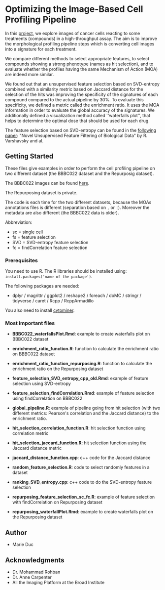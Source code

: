 # Optimizing the Image-Based Cell Profiling Pipeline

In this [project](https://github.com/broadinstitute/imaging_metric_comparison/blob/master/Duc_Marie_thesis.pdf), we explore images of cancer cells reacting to some treatments (compounds) in a high-throughput assay.
The aim is to improve the morphological profiling pipeline steps which is converting cell images into a signature for 
each treatment.

We compare different methods to select appropriate features, to select compounds showing a strong
phenotype (names as hit selection), and to evaluate whether the profiles having the same Mechanism of Action (MOA) 
are indeed more similar.

We found out that an unsupervised feature selection based on SVD-entropy combined with a similarity metric based on 
Jaccard distance for the selection of the hits was improving the specificity of the signatures of each compound 
compared to the actual pipeline by 30\%. To evaluate this specificity, we defined a metric called the enrichment 
ratio. It uses the MOA information in order to evaluate the global accuracy of the signatures. 
We additionally defined a visualization method called ''waterfalls plot'', 
that helps to determine the optimal dose that should be used for each drug.

The feature selection based on SVD-entropy can be found in the [following paper](https://oup.silverchair-cdn.com/oup/backfile/Content_public/Journal/bioinformatics/22/14/10.1093/bioinformatics/btl214/2/btl214.pdf?Expires=1503015222&Signature=ZrUCThRkrF8LTH-HaGasjkxGwTEdIEoRAYTWZkitXCDy9u9q8d8DDz8DLn95uGot6Zw0dzTGMtWz63Spx7Iw2RlRvtJDBZ6qC9duheYyOP585Bd8Eiqz0zfAwUJmi-NHuEIodDPBh4sTmrzNjzBI~Nbbt-fPTbtPqwN6GiyARBJfWJRvVHRf0kUo3R0JJiN6O8ISihw51UE6Y2C7c5Et4WzlCN5iMKLqQ9GVpm-Vf2VOF5RO5~8P4s6QLk01ApOlPHBfXlLW5DZb10-wGtb1es7FYhbevsdVENLvQXMBCSG4RicSCkvBMy3~IgeTREmvctwqBZw2ETk~uP3ZdXHB0A__&Key-Pair-Id=APKAIUCZBIA4LVPAVW3Q): 
"Novel Unsupervised Feature Filtering of Biological Data" by R. Varshavsky and al.


## Getting Started

These files give examples in order to perform the cell profiling pipeline on two different dataset (the BBBC022 dataset
and the Repurposig dataset).

The BBBC022 images can be found [here](https://data.broadinstitute.org/bbbc/BBBC022/).

The Repurposing dataset is private.

The code is each time for the two different datasets, because the MOAs annotations files is different
(separation based on `,` or `|`). Moreover the metadata are also different (the BBBC022 data is older).

Abbreviation: 
* sc = single cell
* fs = feature selection
* SVD = SVD-entropy feature selection
* fc = findCorrelation feature selection

### Prerequisites

You need to use R. 
The R libraries should be installed using: ```install.packages('name of the package')```.

The following packages are needed:
* dplyr / magrittr / ggplot2 / reshape2 / foreach / doMC / stringr / tidyverse / caret / Rcpp / RcppArmadillo

You also need to install [cytominer](https://github.com/cytomining/cytominer).

### Most important files

* **BBBC022_waterfallsPlot.Rmd**: example to create waterfalls plot on BBBC022 dataset

* **enrichment_ratio_function.R**: function to calculate the enrichment ratio on BBBC022 dataset

* **enrichment_ratio_function_repurposing.R**: function to calculate the enrichment ratio on the Repurposing dataset

* **feature_selection_SVD_entropy_cpp_old.Rmd**: example of feature selection using SVD-entropy

* **feature_selection_findCorrelation.Rmd**: example of feature selection using findCorrelation on BBBC022

* **global_pipeline.R**: example of pipeline going from hit selection (with two different metrics: 
Pearson's correlation and the Jaccard distance) to the enrichment ratio.

* **hit_selection_correlation_function.R**: hit selection function using correlation metric

* **hit_selection_jaccard_function.R**: hit selection function using the Jaccard distance metric

* **jaccard_distance_function.cpp**: c++ code for the Jaccard distance

* **random_feature_selection.R**: code to select randomly features in a dataset

* **ranking_SVD_entropy.cpp**: c++ code to do the SVD-entropy feature selection

* **repurposing_feature_selection_sc_fc.R**: example of feature selection with findCorrelation on Repurposing dataset

* **repurposing_waterfallPlot.Rmd**: example to create waterfalls plot on the Repurposing dataset

## Author

* Marie Duc

## Acknowledgments

* Dr. Mohammad Rohban
* Dr. Anne Carpenter
* All the Imaging Platform at the Broad Institute
